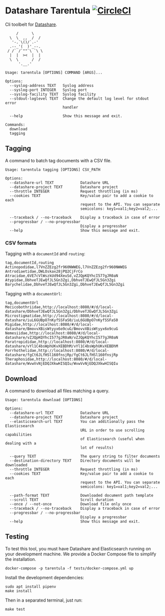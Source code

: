# Datashare Tarentula [![CircleCI](https://circleci.com/gh/ICIJ/datashare-tarentula.svg?style=svg)](https://circleci.com/gh/ICIJ/datashare-tarentula)

Cli toolbelt for [Datashare](https://datashare.icij.org).

```
     /      \
  \  \  ,,  /  /
   '-.`\()/`.-'
  .--_'(  )'_--.
 / /` /`""`\ `\ \
  |  |  ><  |  |
  \  \      /  /
      '.__.'

Usage: tarentula [OPTIONS] COMMAND [ARGS]...

Options:
  --syslog-address TEXT   Syslog address
  --syslog-port INTEGER   Syslog port
  --syslog-facility TEXT  Syslog facility
  --stdout-loglevel TEXT  Change the default log level for stdout error
                          handler

  --help                  Show this message and exit.

Commands:
  download
  tagging
```

## Tagging

A command to batch tag documents with a CSV file.

```
Usage: tarentula tagging [OPTIONS] CSV_PATH

Options:
  --datashare-url TEXT            Datashare URL
  --datashare-project TEXT        Datashare project
  --throttle INTEGER              Request throttling (in ms)
  --cookies TEXT                  Key/value pair to add a cookie to each
                                  request to the API. You can separate
                                  semicolons: key1=val1;key2=val2;...

  --traceback / --no-traceback    Display a traceback in case of error
  --progressbar / --no-progressbar
                                  Display a progressbar
  --help                          Show this message and exit.
```

### CSV formats

Tagging with a `documentId` and `routing`:

```csv
tag,documentId,routing
Actinopodidae,l7VnZZEzg2fr960NWWEG,l7VnZZEzg2fr960NWWEG
Antrodiaetidae,DWLOskax28jPQ2CjFrCo
Atracidae,6VE7cVlWszkUd94XeuSd,vZJQpKQYhcI577gJR0aN
Atypidae,DbhveTJEwQfJL5Gn3Zgi,DbhveTJEwQfJL5Gn3Zgi
Barychelidae,DbhveTJEwQfJL5Gn3Zgi,DbhveTJEwQfJL5Gn3Zgi
```

Tagging with a `documentUrl`:

```csv
tag,documentUrl
Mecicobothriidae,http://localhost:8080/#/d/local-datashare/DbhveTJEwQfJL5Gn3Zgi/DbhveTJEwQfJL5Gn3Zgi
Microstigmatidae,http://localhost:8080/#/d/local-datashare/iuL6GUBpO7nKyfSSFaS0/iuL6GUBpO7nKyfSSFaS0
Migidae,http://localhost:8080/#/d/local-datashare/BmovvXBisWtyyx6o9cuG/BmovvXBisWtyyx6o9cuG
Nemesiidae,http://localhost:8080/#/d/local-datashare/vZJQpKQYhcI577gJR0aN/vZJQpKQYhcI577gJR0aN
Paratropididae,http://localhost:8080/#/d/local-datashare/vYl1C4bsWphUKvXEBDhM/vYl1C4bsWphUKvXEBDhM
Porrhothelidae,http://localhost:8080/#/d/local-datashare/fgCt6JLfHSl160fnsjRp/fgCt6JLfHSl160fnsjRp
Theraphosidae,http://localhost:8080/#/d/local-datashare/WvwVvNjEDQJXkwHISQIu/WvwVvNjEDQJXkwHISQIu
```

## Download

A command to download all files matching a query.

```
Usage: tarentula download [OPTIONS]

Options:
  --datashare-url TEXT            Datashare URL
  --datashare-project TEXT        Datashare project
  --elasticsearch-url TEXT        You can additionally pass the Elasticsearch
                                  URL in order to use scrolling capabilities
                                  of Elasticsearch (useful when dealing with a
                                  lot of results)

  --query TEXT                    The query string to filter documents
  --destination-directory TEXT    Directory documents will be downloaded
  --throttle INTEGER              Request throttling (in ms)
  --cookies TEXT                  Key/value pair to add a cookie to each
                                  request to the API. You can separate
                                  semicolons: key1=val1;key2=val2;...

  --path-format TEXT              Downloaded document path template
  --scroll TEXT                   Scroll duration
  --once / --not-once             Download file only once
  --traceback / --no-traceback    Display a traceback in case of error
  --progressbar / --no-progressbar
                                  Display a progressbar
  --help                          Show this message and exit.
```

## Testing

To test this tool, you must have Datashare and Elasticsearch running on your development machine. We provide a Docker Compose file to simplify the installation.

```
docker-compose -p tarentula -f tests/docker-compose.yml up
```

Install the development dependencies:

```
sudo apt install pipenv
make install
```

Then in a separated terminal, just run:

```
make test
```
